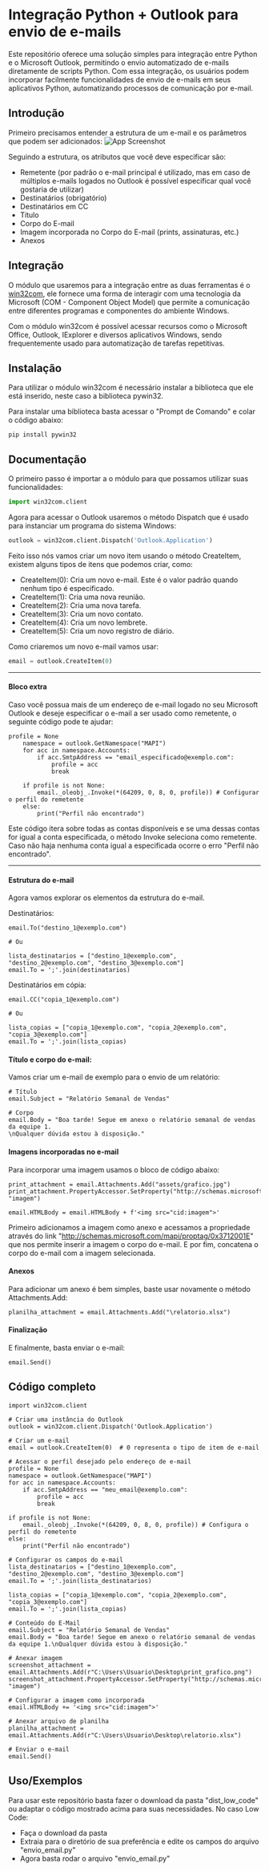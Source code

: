 # Integração Python + Outlook para envio de e-mails

Este repositório oferece uma solução simples para integração entre Python e o Microsoft Outlook, permitindo o envio automatizado de e-mails diretamente de scripts Python. Com essa integração, os usuários podem incorporar facilmente funcionalidades de envio de e-mails em seus aplicativos Python, automatizando processos de comunicação por e-mail.


## Introdução
Primeiro precisamos entender a estrutura de um e-mail e os parâmetros que podem ser adicionados:
![App Screenshot](assets/exemplo_email.jpg)

Seguindo a estrutura, os atributos que você deve especificar são:
- Remetente (por padrão o e-mail principal é utilizado, mas em caso de múltiplos e-mails logados no Outlook é possível especificar qual você gostaria de utilizar)
- Destinatários (obrigatório)
- Destinatários em CC
- Título 
- Corpo do E-mail
- Imagem incorporada no Corpo do E-mail (prints, assinaturas, etc.)
- Anexos


## Integração

O módulo que usaremos para a integração entre as duas ferramentas é o [win32com](https://pypi.org/project/pywin32/), ele fornece uma forma de interagir com uma tecnologia da Microsoft (COM - Component Object Model) que permite a comunicação entre diferentes programas e componentes do ambiente Windows. 

Com o módulo win32com é possível acessar recursos como o Microsoft Office, Outlook, IExplorer e diversos aplicativos Windows, sendo frequentemente usado para automatização de tarefas repetitivas.

## Instalação

Para utilizar o módulo win32com é necessário instalar a biblioteca que ele está inserido, neste caso a biblioteca pywin32.

Para instalar uma biblioteca basta acessar o "Prompt de Comando" e colar o código abaixo:

```
pip install pywin32
```


## Documentação
O primeiro passo é importar a o módulo para que possamos utilizar suas funcionalidades:

```python
import win32com.client
```

Agora para acessar o Outlook usaremos o método Dispatch que é usado para instanciar um programa do sistema Windows:

```python
outlook = win32com.client.Dispatch('Outlook.Application')
```

Feito isso nós vamos criar um novo item usando o método CreateItem, existem alguns tipos de itens que podemos criar, como:

- CreateItem(0): Cria um novo e-mail. Este é o valor padrão quando nenhum tipo é especificado.
- CreateItem(1): Cria uma nova reunião.
- CreateItem(2): Cria uma nova tarefa.
- CreateItem(3): Cria um novo contato.
- CreateItem(4): Cria um novo lembrete.
- CreateItem(5): Cria um novo registro de diário.

Como criaremos um novo e-mail vamos usar: 
```python
email = outlook.CreateItem(0)
```
---
#### Bloco extra
Caso você possua mais de um endereço de e-mail logado no seu Microsoft Outlook e deseje especificar o e-mail a ser usado como remetente, o seguinte código pode te ajudar:

```    
profile = None
    namespace = outlook.GetNamespace("MAPI")
    for acc in namespace.Accounts:
        if acc.SmtpAddress == "email_especificado@exemplo.com":
            profile = acc
            break

    if profile is not None: 
        email._oleobj_.Invoke(*(64209, 0, 8, 0, profile)) # Configurar o perfil do remetente
    else: 
        print("Perfil não encontrado")
```


Este código itera sobre todas as contas disponíveis e se uma dessas contas for igual a conta especificada, o método Invoke seleciona como remetente. Caso não haja nenhuma conta igual a especificada ocorre o erro "Perfil não encontrado".

---

#### Estrutura do e-mail
Agora vamos explorar os elementos da estrutura do e-mail.

Destinatários:
```
email.To("destino_1@exemplo.com")

# Ou

lista_destinatarios = ["destino_1@exemplo.com", "destino_2@exemplo.com", "destino_3@exemplo.com"]
email.To = ';'.join(destinatarios)
```
Destinatários em cópia:
```
email.CC("copia_1@exemplo.com")

# Ou

lista_copias = ["copia_1@exemplo.com", "copia_2@exemplo.com", "copia_3@exemplo.com"]
email.To = ';'.join(lista_copias)
```

#### Título e corpo do e-mail:
Vamos criar um e-mail de exemplo para o envio de um relatório:

```
# Título
email.Subject = "Relatório Semanal de Vendas"

# Corpo
email.Body = "Boa tarde! Segue em anexo o relatório semanal de vendas da equipe 1.
\nQualquer dúvida estou à disposição."

```
#### Imagens incorporadas no e-mail
Para incorporar uma imagem usamos o bloco de código abaixo:
```
print_attachment = email.Attachments.Add("assets/grafico.jpg")
print_attachment.PropertyAccessor.SetProperty("http://schemas.microsoft.com/mapi/proptag/0x3712001E", "imagem")

email.HTMLBody = email.HTMLBody + f'<img src="cid:imagem">'
```
Primeiro adicionamos a imagem como anexo e acessamos a propriedade através do link "http://schemas.microsoft.com/mapi/proptag/0x3712001E" que nos permite inserir a imagem o corpo do e-mail. E por fim, concatena o corpo do e-mail com a imagem selecionada.

#### Anexos
Para adicionar um anexo é bem simples, baste usar novamente o método Attachments.Add:
```
planilha_attachment = email.Attachments.Add("\relatorio.xlsx")
```

#### Finalização
E finalmente, basta enviar o e-mail:
```
email.Send()
```


## Código completo

```
import win32com.client

# Criar uma instância do Outlook
outlook = win32com.client.Dispatch('Outlook.Application')

# Criar um e-mail
email = outlook.CreateItem(0)  # 0 representa o tipo de item de e-mail

# Acessar o perfil desejado pelo endereço de e-mail
profile = None
namespace = outlook.GetNamespace("MAPI")
for acc in namespace.Accounts:
    if acc.SmtpAddress == "meu_email@exemplo.com":
        profile = acc
        break

if profile is not None: 
    email._oleobj_.Invoke(*(64209, 0, 8, 0, profile)) # Configura o perfil do remetente
else: 
    print("Perfil não encontrado")

# Configurar os campos do e-mail
lista_destinatarios = ["destino_1@exemplo.com", "destino_2@exemplo.com", "destino_3@exemplo.com"]
email.To = ';'.join(lista_destinatarios)

lista_copias = ["copia_1@exemplo.com", "copia_2@exemplo.com", "copia_3@exemplo.com"]
email.To = ';'.join(lista_copias)

# Conteúdo do E-Mail
email.Subject = "Relatório Semanal de Vendas"
email.Body = "Boa tarde! Segue em anexo o relatório semanal de vendas da equipe 1.\nQualquer dúvida estou à disposição."

# Anexar imagem
screenshot_attachment = email.Attachments.Add(r"C:\Users\Usuario\Desktop\print_grafico.png")
screenshot_attachment.PropertyAccessor.SetProperty("http://schemas.microsoft.com/mapi/proptag/0x3712001E", "imagem")

# Configurar a imagem como incorporada
email.HTMLBody += '<img src="cid:imagem">'

# Anexar arquivo de planilha
planilha_attachment = email.Attachments.Add(r"C:\Users\Usuario\Desktop\relatorio.xlsx")

# Enviar o e-mail
email.Send()
```

## Uso/Exemplos
Para usar este repositório basta fazer o download da pasta "dist_low_code" ou adaptar o código mostrado acima para suas necessidades.
No caso Low Code:
- Faça o download da pasta 
- Extraia para o diretório de sua preferência e edite os campos do arquivo "envio_email.py" 
- Agora basta rodar o arquivo "envio_email.py"
